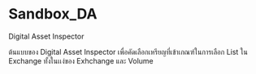 # Sandbox_DA
Digital Asset Inspector

ต้นแบบของ Digital Asset Inspector เพื่อคัดเลือกเหรียญที่เข้าเกณฑ์ในการเลือก List ใน Exchange ทั้งในเเง่ของ Exhchange และ Volume 
